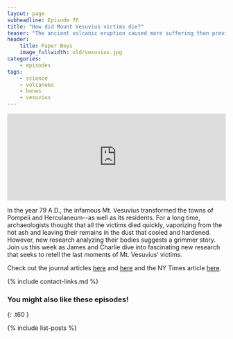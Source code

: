 ```yaml
---
layout: page
subheadline: Episode 76
title: "How did Mount Vesuvius victims die?"
teaser: "The ancient volcanic eruption caused more suffering than previously thought."
header:
    title: Paper Boys
    image_fullwidth: old/vesuvius.jpg
categories:
    - episodes
tags:
    - science
    - volcanoes
    - bones
    - vesuvius
---
```


<iframe src="https://pinecast.com/player/5c200147-2d6f-4b7c-aab3-e2cd63347a40?theme=thick" seamless height="200" style="border:0" class="pinecast-embed" frameborder="0" width="100%"></iframe>

In the year 79 A.D., the infamous Mt. Vesuvius transformed the towns of Pompeii and Herculaneum--as well as its residents. For a long time, archaeologists thought that all the victims died quickly, vaporizing from the hot ash and leaving their remains in the dust that cooled and hardened. However, new research analyzing their bodies suggests a grimmer story. Join us this week as James and Charlie dive into fascinating new research that seeks to retell the last moments of Mt. Vesuvius’ victims.
	
Check out the journal articles [here](https://www.ncbi.nlm.nih.gov/pubmed/31971686) and [here](https://www.cambridge.org/core/journals/antiquity/article/reevaluation-of-manner-of-death-at-roman-herculaneum-following-the-ad-79-eruption-of-vesuvius/FD54E5B954D8E86B9B59001C0B0CC0BB) and the NY Times article [here](https://www.nytimes.com/2020/01/23/science/vesuvius-eruption-brains-glass.html).

{% include contact-links.md %}

### You might also like these episodes!
{: .t60 }

{% include list-posts %}
